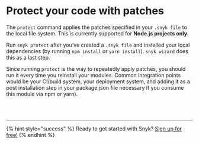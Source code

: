 # Protect your code with patches

The `protect` command applies the patches specified in your `.snyk file` to the local file system. This is currently supported for **Node.js projects only.**

Run `snyk protect` after you’ve created a `.snyk file` and installed your local dependencies \(by running `npm install` or `yarn install`\). `snyk wizard` does this as a last step.

Since running `protect` is the way to repeatedly apply patches, you should run it every time you reinstall your modules. Common integration points would be your CI/build system, your deployment system, and adding it as a post installation step in your package.json file necessary if you consume this module via npm or yarn\).

 
<br><br><hr>

{% hint style="success" %}
Ready to get started with Snyk? [Sign up for free!](https://snyk.io/login?cta=sign-up&loc=footer&page=support_docs_page)
{% endhint %}